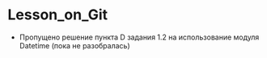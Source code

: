 # Lesson_on_Git

* Пропущено решение пункта D задания 1.2 на использование модуля Datetime (пока не разобралась)
